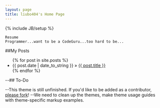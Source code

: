 ```yaml
---
layout: page
title: liubo404's Home Page
---
```

{% include JB/setup %}


    Resume
    Programmer...want to be a CodeGuru...too hard to be...


##My Posts
<ul class="posts">
  {% for post in site.posts %}
    <li><span>{{ post.date | date_to_string }}</span> &raquo; <a href="{{ BASE_PATH }}{{ post.url }}">{{ post.title }}</a></li>
  {% endfor %}
</ul>




--## To-Do

--This theme is still unfinished. If you'd like to be added as a contributor, [please fork](http://github.com/plusjade/jekyll-bootstrap)!
--We need to clean up the themes, make theme usage guides with theme-specific markup examples.


